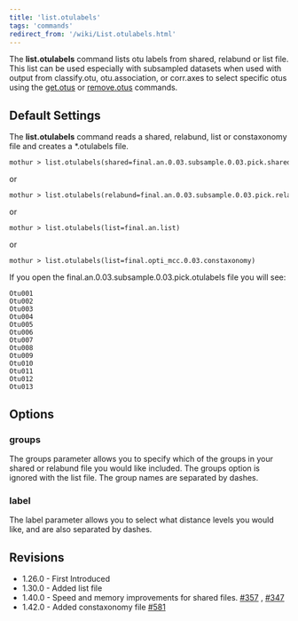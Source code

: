 ```yaml
---
title: 'list.otulabels'
tags: 'commands'
redirect_from: '/wiki/List.otulabels.html'
---
```

The **list.otulabels** command lists otu labels
from shared, relabund or list file. This list can be used especially
with subsampled datasets when used with output from classify.otu,
otu.association, or corr.axes to select specific otus using the
[get.otus](get.otus) or
[remove.otus](remove.otus) commands.

## Default Settings

The **list.otulabels** command reads a shared, relabund, list or
constaxonomy file and creates a \*.otulabels file.

    mothur > list.otulabels(shared=final.an.0.03.subsample.0.03.pick.shared)

or

    mothur > list.otulabels(relabund=final.an.0.03.subsample.0.03.pick.relabund)

or

    mothur > list.otulabels(list=final.an.list)

or

    mothur > list.otulabels(list=final.opti_mcc.0.03.constaxonomy)

If you open the final.an.0.03.subsample.0.03.pick.otulabels file you
will see:

    Otu001
    Otu002
    Otu003
    Otu004
    Otu005
    Otu006
    Otu007
    Otu008
    Otu009
    Otu010
    Otu011
    Otu012
    Otu013

## Options

### groups

The groups parameter allows you to specify which of the groups in your
shared or relabund file you would like included. The groups option is
ignored with the list file. The group names are separated by dashes.

### label

The label parameter allows you to select what distance levels you would
like, and are also separated by dashes.

## Revisions

-   1.26.0 - First Introduced
-   1.30.0 - Added list file
-   1.40.0 - Speed and memory improvements for shared files.
    [\#357](https://github.com/mothur/mothur/issues/357) ,
    [\#347](https://github.com/mothur/mothur/issues/347)
-   1.42.0 - Added constaxonomy file
    [\#581](https://github.com/mothur/mothur/issues/581)


